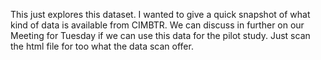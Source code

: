 This just explores this dataset. I wanted to give a quick snapshot of what kind of data is available from CIMBTR. We can discuss in further on our Meeting for Tuesday if we can use this data for the pilot study.
Just scan the html file for too what the data scan offer.
